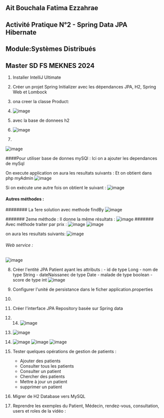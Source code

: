 ## Ait Bouchala Fatima Ezzahrae

## Activité Pratique N°2 - Spring Data JPA Hibernate

## Module:Systèmes Distribués

## Master SD FS MEKNES 2024



1. Installer IntelliJ Ultimate
2. Créer un projet Spring Initializer avec les dépendances JPA, H2, Spring Web et Lombock
3. ona creer la classe Product:
4. ![image](https://github.com/2001fatimaezzahrae/AIT-BOUCHALA-FATIMA-EZZAHRAE/assets/152180866/9a11e2c1-c056-4946-ae0c-a3f8009fb663)
   

6. avec la base de donnees h2
7. ![image](https://github.com/2001fatimaezzahrae/AIT-BOUCHALA-FATIMA-EZZAHRAE/assets/152180866/1a1d9939-c2c5-4e4c-8ebb-7556eebc78e0)

8. 
![image](https://github.com/2001fatimaezzahrae/AIT-BOUCHALA-FATIMA-EZZAHRAE/assets/152180866/de99ed48-4e56-4e10-8fb0-a35906ec3908)

####Pour utiliser base de donnes mySQl : 
Ici on a ajouter les dependances de mySql

On execute application on aura les resultats suivants :
Et on obtient dans php myAdmin
![image](https://github.com/2001fatimaezzahrae/AIT-BOUCHALA-FATIMA-EZZAHRAE/assets/152180866/4616b810-9c4c-4b7f-97d1-561a2e574b0c)

Si on exécute une autre fois on obtient le suivant :
![image](https://github.com/2001fatimaezzahrae/AIT-BOUCHALA-FATIMA-EZZAHRAE/assets/152180866/219efa44-e4aa-4b81-8d95-eb8a1c6295f8)


#### Autres méthodes :
######## La 1ere solution avec methode findBy
![image](https://github.com/2001fatimaezzahrae/AIT-BOUCHALA-FATIMA-EZZAHRAE/assets/152180866/92cb7e18-931c-43d3-b502-69a40688fe86)

####### 2eme méthode :
Il donne la même résultats :
![image](https://github.com/2001fatimaezzahrae/AIT-BOUCHALA-FATIMA-EZZAHRAE/assets/152180866/7c47c2c9-af1d-4052-bd42-f7b8f1ebd218)
####### Avec méthode traiter par prix :
![image](https://github.com/2001fatimaezzahrae/AIT-BOUCHALA-FATIMA-EZZAHRAE/assets/152180866/ef401859-fd48-40d3-988d-28deca1497b3)
![image](https://github.com/2001fatimaezzahrae/AIT-BOUCHALA-FATIMA-EZZAHRAE/assets/152180866/6ff9cf1d-3e91-4871-bf9e-c099349e0c64)

on aura les resultats suivants:
![image](https://github.com/2001fatimaezzahrae/AIT-BOUCHALA-FATIMA-EZZAHRAE/assets/152180866/7f78ffc0-91fa-4cfb-be1f-dc5943de9bc3)


###### Web service  :
![image](https://github.com/2001fatimaezzahrae/AIT-BOUCHALA-FATIMA-EZZAHRAE/assets/152180866/537517e4-fcbb-46ff-8963-25766833ece3)


8. Créer l'entité JPA Patient ayant les attributs :
       - id de type Long
       - nom de type String
       - dateNaissanec de type Date
       - malade de type boolean
       - score de type int
      ![image](https://github.com/2001fatimaezzahrae/AIT-BOUCHALA-FATIMA-EZZAHRAE/assets/152180866/c8cb05f9-734f-4e3c-8f24-a2b61692008d)
   


10. Configurer l'unité de persistance dans le ficher application.properties
11. 
12. Créer l'interface JPA Repository basée sur Spring data
13. 14. ![image](https://github.com/2001fatimaezzahrae/AIT-BOUCHALA-FATIMA-EZZAHRAE/assets/152180866/3b5fe733-6294-441d-b8c6-c1989a37054b)
15. ![image](https://github.com/2001fatimaezzahrae/AIT-BOUCHALA-FATIMA-EZZAHRAE/assets/152180866/0e1fb39d-e482-472e-8f81-723cb13d0d94)
16. ![image](https://github.com/2001fatimaezzahrae/AIT-BOUCHALA-FATIMA-EZZAHRAE/assets/152180866/649f9530-b8aa-48d1-9216-c212bbad5d9d)
    ![image](https://github.com/2001fatimaezzahrae/AIT-BOUCHALA-FATIMA-EZZAHRAE/assets/152180866/9e89dd4a-8659-4bad-b75c-5b7524465b1e)
![image](https://github.com/2001fatimaezzahrae/AIT-BOUCHALA-FATIMA-EZZAHRAE/assets/152180866/600fbe2b-a5a7-46d5-b7e3-7151beec711f)





        




22. Tester quelques opérations de gestion de patients :
    - Ajouter des patients
    - Consulter tous les patients
    - Consulter un patient
    - Chercher des patients
    - Mettre à jour un patient 
    - supprimer un patient
23. Migrer de H2 Database vers MySQL
24. Reprendre les exemples  du Patient, Médecin, rendez-vous, consultation, users et roles de la vidéo : 
